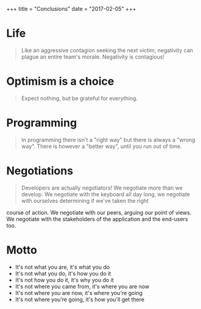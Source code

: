 +++
title = "Conclusions"
date = "2017-02-05"
+++

# Life

> <p/> Like an aggressive contagion seeking the next victim, negativity can plague an entire team's morale. Negativity is contagious!

# Optimism is a choice

> <p/> Expect nothing, but be grateful for everything.

# Programming

> <p/> In programming there isn't a "right way" but there is always a "wrong way". There is however a "better way", until you run out of time.

# Negotiations

> <p/> Developers are actually negotiators! We negotiate more than we develop. We negotiate with the keyboard all day long, we negotiate with ourselves determining if we've taken the right
course of action. We negotiate with our peers, arguing our point of views. We negotiate with the stakeholders of the application and the end-users too.

# Motto

 - It's not what you are, it's what you do
 - It's not what you do, it's how you do it
 - It's not how you do it, it's why you do it
 - It's not where you came from, it's where you are now
 - It's not where you are now, it's where you're going
 - It's not where you’re going, it's how you'll get there